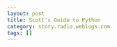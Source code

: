 ```yaml
---
layout: post
title: Scott's Guide to Python
category: story.radio.weblogs.com
tags: []
---
```

<head>
<meta http-equiv="Content-Type" content="text/html; charset=UTF-8">
    <meta http-equiv="Expires" content="Mon, 01 Jan 1990 01:00:00 GMT">
    <title>Scott's Guide to Python</title>
    <style type="text/css">
      body {
        margin-top: 0px;
        margin-left: 0px;
        margin-right: 0px;
        margin-bottom: 0px;
        }

      body, td, p {
        font-family: verdana, sans-serif;
        font-size: 90%;
        }

      h2 { 
        font-family: Verdana, Arial, Helvetica, sans-serif; font-size: 24px; font-weight: bold
        }
      .header {
        font-family: Verdana, Arial, Helvetica, sans-serif; font-size: 40px; font-weight: bold
        }
      .realsmall {
        font-family: Verdana, Arial, Helvetica, sans-serif; font-size: 9px;
        }
      .small {
        font-family: Verdana, Arial, Helvetica, sans-serif; font-size: 10px;
        }
      </style>
    </head>

| 

 |

| ![](http://radio.weblogs.com/0103807/images/trans60x60.gif)  
 | Last updated: 6/16/2002; 10:21:41 AM  
 | ![](http://radio.weblogs.com/0103807/images/trans60x60.gif) |

| ![](http://radio.weblogs.com/0103807/images/trans60x1.gif)  
 | 

<font size="+3"><b><a href="http://radio.weblogs.com/0103807/" style="color:black; text-decoration:none">The FuzzyBlog!</a></b></font>  
_Marketing 101. Consulting 101. PHP Consulting. Random geeky stuff. I Blog Therefore I Am._

<font size="+1"><b>Scott's Guide to Python</b></font>

I've started getting into Python for my rOffce project I'm doing with George.&nbsp; So what did I do?&nbsp; I found experts like Michael, George and Mark and then picked their real or virtual brains.

Special thanks to Michael for tolerating my silly newbie questions.

What do I download to write Python scripts?

- PC 
  - 
- Mac 
  - 
- Linux 
  - 
- Sun 
  - 

What books are good ?

- I highly recommend [Dive into Python](http://diveintopython.org/toc.html).&nbsp; It's free, it's good, Mark's smart.&nbsp; What more do you want? 
- More formats for Dive into Python: [http://diveintopython.org/](http://diveintopython.org/)
- 

Hacking Blogs and Python

- [http://diveintomark.org/projects/#pygoogle](http://diveintomark.org/projects/#pygoogle)&nbsp;Needed for pygoogle: [http://www.google.com/apis/](http://www.google.com/apis/)
- [http://diveintomark.org/archives/rooms/python/index.html](http://diveintomark.org/archives/rooms/python/index.html)

Coding GUI Apps

- [http://www.wxpython.org/](http://www.wxpython.org/) & [http://www.wxpython.org/tut-part1.php](http://www.wxpython.org/tut-part1.php)

Giving Back

- [https://order.kagi.com/cgi-bin/r1.cgi?52R](https://order.kagi.com/cgi-bin/r1.cgi?52R)&&

  
  

<script language="JavaScript" type="text/javascript"><!--
	var imageUrl = "http://subhonker6.userland.com/weblogStats/count.gif";
	var imageTag = "<img src=\"" + imageUrl + "?group=radio1&usernum=103807&referer=" + escape (document.referrer) + "\" height=\"1\" width=\"1\">";
	document.write (imageTag);
	//--></script>

 | ![](http://radio.weblogs.com/0103807/images/trans60x1.gif)  
 |
| ![](http://radio.weblogs.com/0103807/images/trans60x60.gif)  
 | Copyright 2002 © The FuzzyStuff  
 | ![](http://radio.weblogs.com/0103807/images/trans60x60.gif)  
 |


